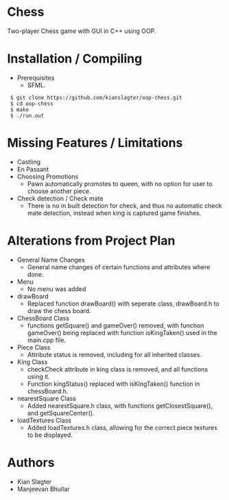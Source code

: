 # Chess
Two-player Chess game with GUI in C++ using OOP.

# Installation / Compiling

* Prerequisites
  - SFML.

```shell
 $ git clone https://github.com/kianslagter/oop-chess.git
 $ cd oop-chess
 $ make
 $ ./run.out
```

# Missing Features / Limitations
* Castling
* En Passant
* Choosing Promotions
  - Pawn automatically promotes to queen, with no option for user to choose another piece.
* Check detection / Check mate
  - There is no in built detection for check, and thus no automatic check mate detection, instead when king is captured game finishes.

# Alterations from Project Plan
* General Name Changes
  - General name changes of certain functions and attributes where done.
* Menu
  - No menu was added
* drawBoard
  - Replaced function drawBoard() with seperate class, drawBoard.h to draw the chess board.
* ChessBoard Class
  - functions getSquare() and gameOver() removed, with function gameOver() being replaced with function isKingTaken() used in the main.cpp file.
* Piece Class
  - Attribute status is removed, including for all inherited classes.
* King Class
  - checkCheck attribute in king class is removed, and all functions using it.
  - Function kingStatus() replaced with isKingTaken() function in chessBoard.h.
* nearestSquare Class
  - Added nearestSquare.h class, with functions getClosestSquare(), and getSquareCenter().
* loadTextures Class
  - Added loadTextures.h class, allowing for the correct piece textures to be displayed.

# Authors
* Kian Slagter
* Manjeevan Bhullar
